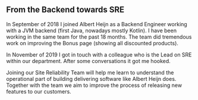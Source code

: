 ## From the Backend towards SRE

In September of 2018 I joined Albert Heijn as a Backend Engineer working with a JVM backend (first Java, nowadays mostly Kotlin). I have been working in the same team for the past 18 months. The team did tremendous work on improving the Bonus page (showing all discounted products).

In November of 2019 I got in touch with a colleague who is the Lead on SRE within our department. After some conversations it got me hooked. 

Joining our Site Reliability Team will help me learn to understand the operational part of building delivering software like Albert Heijn does. Together with the team we aim to improve the process of releasing new features to our customers.


